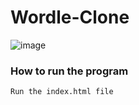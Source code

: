 # Wordle-Clone
![image](https://user-images.githubusercontent.com/76171953/184531936-1c17b6bc-664d-4d49-a049-f97c89401915.png)

### How to run the program

`Run the index.html file`
